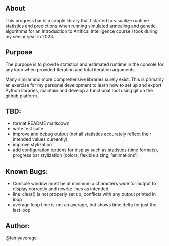 ## About
This progress bar is a simple library that I started to visualize runtime statistics and predictions when running simulated annealing and genetic algorithms for an Introduction to Artifical Intelligence course I took during my senior year in 2023.

## Purpose
The purpose is to provide statistics and estimated runtime in the console for any loop when provided iteration and total iteration arguments.

Many similar and more comprehensive libraries surely exist. This is primarily an exercise for my personal development to learn how to set up and export Python libraries, maintain and develop a functional tool using git on the github platform.

## TBD:
- format README markdown
- write test suite
- improve and debug output (not all statistics accurately reflect their intended values currently)
- improve stylization
- add configuration options for display such as statistics (time formats), progress bar stylization (colors, flexible sizing, 'animations')

## Known Bugs:
- Console window must be at minimum x characters wide for output to display correctly and rewrite lines as intended
- line_clear() is not properly set up, conflicts with any output printed in loop
- average loop time is not an average, but shows time delta for just the last loop

## Author:
@fairlyaverage
